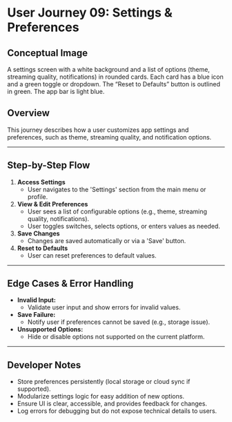 # User Journey 09: Settings & Preferences

## Conceptual Image
A settings screen with a white background and a list of options (theme, streaming quality, notifications) in rounded cards. Each card has a blue icon and a green toggle or dropdown. The “Reset to Defaults” button is outlined in green. The app bar is light blue.

## Overview
This journey describes how a user customizes app settings and preferences, such as theme, streaming quality, and notification options.

---

## Step-by-Step Flow
1. **Access Settings**
   - User navigates to the 'Settings' section from the main menu or profile.
2. **View & Edit Preferences**
   - User sees a list of configurable options (e.g., theme, streaming quality, notifications).
   - User toggles switches, selects options, or enters values as needed.
3. **Save Changes**
   - Changes are saved automatically or via a 'Save' button.
4. **Reset to Defaults**
   - User can reset preferences to default values.

---

## Edge Cases & Error Handling
- **Invalid Input:**
  - Validate user input and show errors for invalid values.
- **Save Failure:**
  - Notify user if preferences cannot be saved (e.g., storage issue).
- **Unsupported Options:**
  - Hide or disable options not supported on the current platform.

---

## Developer Notes
- Store preferences persistently (local storage or cloud sync if supported).
- Modularize settings logic for easy addition of new options.
- Ensure UI is clear, accessible, and provides feedback for changes.
- Log errors for debugging but do not expose technical details to users. 